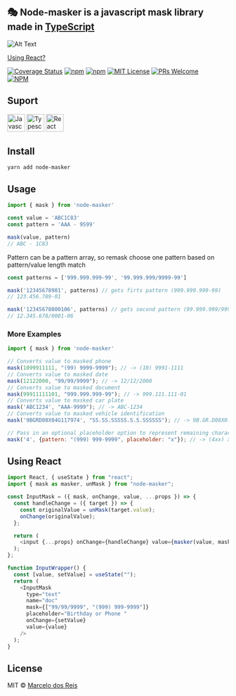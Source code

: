 

<p align="center">
  <h2>🎭 Node-masker is a javascript mask library made in <a href="https://www.typescriptlang.org/">TypeScript</a></h2>
</p>

![Alt Text](https://media.giphy.com/media/AMlJ03rEglc3JtHeLI/giphy.gif)

<div>
  
<p>
  <a href="#using-react">Using React?</a>
</p>

[![Coverage Status](https://coveralls.io/repos/github/marcelodosreis/node-masker/badge.svg?branch=main&t=hJ0bvK)](https://coveralls.io/github/marcelodosreis/node-masker?branch=main)
[![npm](https://img.shields.io/npm/v/node-masker.svg)](https://www.npmjs.com/package/node-masker)
[![npm](https://img.shields.io/npm/dm/node-masker.svg)](https://www.npmjs.com/package/node-masker)
[![MIT License](https://img.shields.io/github/license/marcelodosreis/node-masker.svg)](https://github.com/marcelodosreis/node-masker/blob/master/LICENSE)
[![PRs Welcome](https://img.shields.io/badge/PRs-welcome-brightgreen.svg)](http://makeapullrequest.com)
</br>
[![NPM](https://nodei.co/npm/node-masker.png)](https://npmjs.org/package/node-masker)


## Suport
<img src="https://user-images.githubusercontent.com/56274028/101970313-79744500-3c08-11eb-90e5-8c09fec2d6bb.png" alt="Javascript" width="40"> <img src=https://user-images.githubusercontent.com/49694866/101971573-0c18e200-3c11-11eb-8933-b2d9e7de6dae.png alt="Typescript" width="40"> 
<img src=https://user-images.githubusercontent.com/49694866/101971326-6d3fb600-3c0f-11eb-9d35-d34da546a40a.png alt="React" width="40"> 

## Install

```
yarn add node-masker
```

## Usage

```js
import { mask } from 'node-masker'

const value = 'ABC1C83'
const pattern = 'AAA - 9S99'

mask(value, pattern)
// ABC - 1C83
```

Pattern can be a pattern array, so remask choose one pattern based on pattern/value length match

```js
const patterns = ['999.999.999-99', '99.999.999/9999-99']

mask('12345678901', patterns) // gets firts pattern (999.999.999-99)
// 123.456.789-01

mask('12345678000106', patterns) // gets second pattern (99.999.999/9999-99)
// 12.345.678/0001-06
```

### More Examples

``` javascript
import { mask } from 'node-masker'

// Converts value to masked phone
mask(1099911111, "(99) 9999-9999"); // -> (10) 9991-1111
// Converts value to masked date
mask(12122000, "99/99/9999"); // -> 12/12/2000
// Converts value to masked document
mask(99911111101, "999.999.999-99"); // -> 999.111.111-01
// Converts value to masked car plate
mask('ABC1234', "AAA-9999"); // -> ABC-1234
// Converts value to masked vehicle identification
mask('9BGRD08X04G117974', "SS.SS.SSSSS.S.S.SSSSSS"); // -> 9B.GR.D08X0.4.G.117974

// Pass in an optional placeholder option to represent remaining characters to be entered
mask('4', {pattern: "(999) 999-9999", placeholder: "x"}); // -> (4xx) xxx-xxxx
```

## Using React

```js
import React, { useState } from "react";
import { mask as masker, unMask } from "node-masker";

const InputMask = ({ mask, onChange, value, ...props }) => {
  const handleChange = ({ target }) => {
    const originalValue = unMask(target.value);
    onChange(originalValue);
  };

  return (
    <input {...props} onChange={handleChange} value={masker(value, mask)} />
  );
};

function InputWrapper() {
  const [value, setValue] = useState("");
  return (
    <InputMask
      type="text"
      name="doc"
      mask={["99/99/9999", "(999) 999-9999"]}
      placeholder="Birthday or Phone "
      onChange={setValue}
      value={value}
    />
  );
}
```

## License

MIT © [Marcelo dos Reis](https://marcelodosreis.com)
